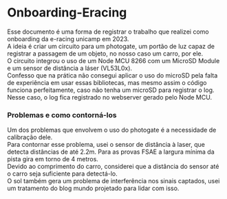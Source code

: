 # Onboarding-Eracing
Esse documento é uma forma de registrar o trabalho que realizei como onboarding da e-racing unicamp em 2023.  
A ideia é criar um circuito para um photogate, um portão de luz capaz de registrar a passagem de um objeto, no nosso caso um carro, por ele.  
O circuito integrou o uso de um Node MCU 8266 com um MicroSD Module e um sensor de distância a láser (VL53L0x).  
Confesso que na prática não consegui aplicar o uso do microSD pela falta de experiência em usar essas bibliotecas, 
mas mesmo assim o código funciona perfeitamente, caso não tenha um microSD para registrar o log. 
Nesse caso, o log fica registrado no webserver gerado pelo Node MCU.  
### Problemas e como contorná-los  
Um dos problemas que envolvem o uso do photogate é a necessidade de calibração dele.  
Para contornar esse problema, usei o sensor de distância à laser, que detecta distâncias de até 2.2m.
Para as provas FSAE a largura mínima da pista gira em torno de 4 metros.  
Devido ao comprimento do carro, considerei que a distância do sensor até o carro seja suficiente para detectá-lo.  
O sol também gera um problema de interferência nos sinais captados, usei um tratamento do blog mundo projetado para lidar com isso.  
